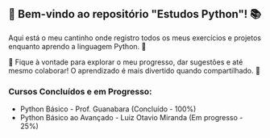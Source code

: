## 🐍 Bem-vindo ao repositório "Estudos Python"! 📚

Aqui está o meu cantinho onde registro todos os meus exercícios e projetos enquanto aprendo a linguagem Python. 🚀

🌟 Fique à vontade para explorar o meu progresso, dar sugestões e até mesmo colaborar! O aprendizado é mais divertido quando compartilhado. 🤝

### Cursos Concluídos e em Progresso:

- Python Básico - Prof. Guanabara (Concluído - 100%)
- Python Básico ao Avançado - Luiz Otavio Miranda (Em progresso - 25%)
